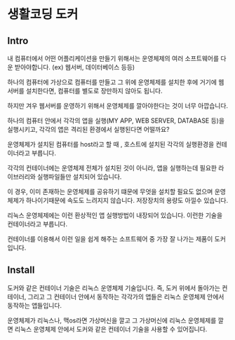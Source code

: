 # 생활코딩 도커

## Intro

내 컴퓨터에서 어떤 어플리케이션을 만들기 위해서는 운영체제의 여러 소프트웨어를 다운 받아야합니다.
(ex) 웹서버, 데이터베이스 등등)

하나의 컴퓨터에 가상으로 컴퓨터를 만들고 그 위에 운영체제를 설치한 후에 거기에 웹 서버를 설치한다면, 컴퓨터를 별도로 장만하지 않아도 됩니다.

하지만 겨우 웹서버를 운영하기 위해서 운영체제를 깔아야한다는 것이 너무 아깝습니다.

하나의 컴퓨터 안에서 각각의 앱을 실행(MY APP, WEB SERVER, DATABASE 등)을 실행시키고, 각각의 앱은 격리된 환경에서 실행된다면 어떨까요?

운영체제가 설치된 컴퓨터를 host라고 할 때 , 호스트에 설치된 각각의 실행환경을 컨테이너라고 부릅니다.

각각의 컨테이너에는 운영체제 전체가 설치된 것이 아니라, 앱을 실행하는데 필요한 라이브러리와 실행파일들만 설치되어 있습니다.

이 경우, 이미 존재하는 운영체제를 공유하기 떄문에 무엇을 설치할 필요도 없으며 운영체제가 하나이기때문에 속도도 느려지지 않습니다. 저장장치의 용량도 아낄수 있습니다.

리눅스 운영체제에는 이런 환상적인 앱 실행방법이 내장되어 있습니다. 이런한 기술을 컨테이너라고 부릅니다.

컨테이너를 이용해서 이런 일을 쉽게 해주는 소프트웨어 중 가장 잘 나가는 제품이 도커입니다.

## Install

도커와 같은 컨테이너 기술은 리눅스 운영체제 기술입니다. 즉, 도커 위에서 돌아가는 컨테이너, 그리고 그 컨테이너 안에서 동작하는 각각가의 앱들은 리눅스 운영체제 안에서 동작하는 앱들입니다.

운영체제가 리눅스나, 맥os라면 가상머신을 깔고 그 가상머신에 리눅스 운영체제를 깔면 리눅스 운영체제 안에서 도커와 같은 컨테이너 기술을 사용할 수 있어집니다.
